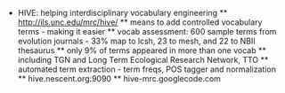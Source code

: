 * HIVE: helping interdisciplinary vocabulary engineering
** http://ils.unc.edu/mrc/hive/
** means to add controlled vocabulary terms - making it easier
** vocab assessment: 600 sample terms from evolution journals - 33% map to lcsh, 23 to mesh, and 22 to NBII thesaurus
** only 9% of terms appeared in more than one vocab
** including TGN and Long Term Ecological Research Network, TTO
** automated term extraction - term freqs, POS tagger and normalization
** hive.nescent.org:9090
** hive-mrc.googlecode.com
